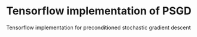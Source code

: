 # Tensorflow implementation of PSGD
Tensorflow implementation for preconditioned stochastic gradient descent 
